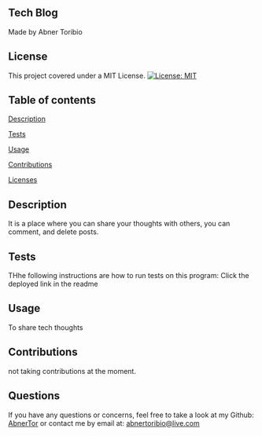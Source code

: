 ## Tech Blog
Made by Abner Toribio


## License

This project covered under a MIT License. 
[![License: MIT](https://img.shields.io/badge/License-MIT-yellow.svg)](https://opensource.org/licenses/MIT)



## Table of contents 

[Description](#Description)

[Tests](#Tests)

[Usage](#Usage)

[Contributions](#Contributions)

[Licenses](#License) 



## Description

It is a place where you can share your thoughts with others, you can comment, and delete posts.


## Tests

THhe following instructions are how to run tests on this program: Click the deployed link in the readme 




## Usage 

To share tech thoughts



## Contributions
not taking contributions at the moment.




## Questions

If you have any questions or concerns, feel free to take a look at my Github: [AbnerTor](https//github.com/AbnerTor) or contact me by email at: abnertoribio@live.com

